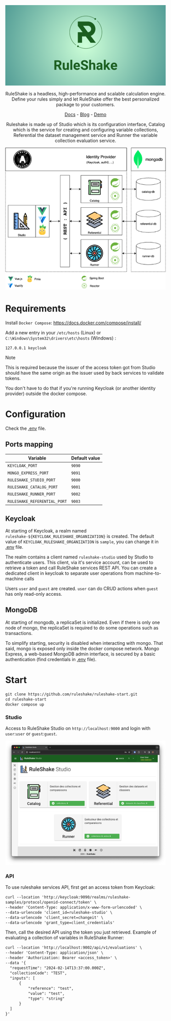 <p align="center">
  <a href="https://ruleshake.com/"><img src="./imgs/ruleshake-hero.png" alt="ruleshake"></a>
</p>

<p align=center>
RuleShake is a headless, high-performance and scalable calculation engine.
<br />
Define your rules simply and let RuleShake offer the best personalized package to your customers.
</p>

<p align="center">
  <a href="https://ruleshake.com/docs/intro">Docs</a> - <a href="https://ruleshake.com/blog/">Blog</a> - <a href="https://demo.ruleshake.com">Demo</a>
</p>

<p align="center">
Ruleshake is made up of Studio which is its configuration interface, Catalog which is the service for creating and 
configuring variable collections, Referential the dataset management service and Runner the variable collection evaluation service.
</p>

<p align="center">
  <a href="https://ruleshake.com/blog/architecture"><img src="./imgs/ruleshake-architecture.png" alt="ruleshake-architecture"></a>
</p>

# Requirements

Install `Docker Compose`: https://docs.docker.com/compose/install/

Add a new entry in your `/etc/hosts` (Linux) or `C:\Windows\System32\drivers\etc\hosts` (Windows) :

```shell
127.0.0.1 keycloak
```

> [!NOTE]
> This is required because the issuer of the access token got from Studio should have the same origin as the issuer used
> by back services to validate tokens.
>
> You don't have to do that if you're running Keycloak (or another identity provider) outside the docker compose.

# Configuration

Check the [.env](.env) file.

## Ports mapping

| Variable                     | Default value |
|------------------------------|---------------|
| `KEYCLOAK_PORT`              | `9090`        |
| `MONGO_EXPRESS_PORT`         | `9091`        |
| `RULESHAKE_STUDIO_PORT`      | `9000`        |
| `RULESHAKE_CATALOG_PORT`     | `9001`        |
| `RULESHAKE_RUNNER_PORT`      | `9002`        |
| `RULESHAKE_REFERENTIAL_PORT` | `9003`        |

## Keycloak

At starting of Keycloak, a realm named `ruleshake-${KEYCLOAK_RULESHAKE_ORGANIZATION}` is created.
The default value of `KEYCLOAK_RULESHAKE_ORGANIZATION` is `sample`, you can change it in [.env](.env) file.

The realm contains a client named `ruleshake-studio` used by Studio to authenticate users. 
This client, via it's service account, can be used to retrieve a token and call RuleShake services REST API.
You can create a dedicated client in keycloak to separate user operations from machine-to-machine calls

Users `user` and `guest` are created. `user` can do CRUD actions when `guest` has only read-only access.

## MongoDB

At starting of mongodb, a replicaSet is initialized. 
Even if there is only one node of mongo, the replicaSet is required to do some operations such as transactions.

To simplify starting, security is disabled when interacting with mongo. 
That said, mongo is exposed only inside the docker compose network. 
Mongo Express, a web-based MongoDB admin interface, is secured by a basic authentication (find credentials in [.env](.env) file).

# Start

```shell
git clone https://github.com/ruleshake/ruleshake-start.git
cd ruleshake-start
docker compose up
```

### Studio

Access to RuleShake Studio on `http://localhost:9000` and login with `user`:`user` or `guest`:`guest`.

<p align="center">
  <img src="./imgs/ruleshake-studio.png" alt="ruleshake-studio">
</p>

### API

To use ruleshake services API, first get an access token from Keycloak:

```shell
curl --location 'http://keycloak:9090/realms/ruleshake-samples/protocol/openid-connect/token' \
--header 'Content-Type: application/x-www-form-urlencoded' \
--data-urlencode 'client_id=ruleshake-studio' \
--data-urlencode 'client_secret=changeit' \
--data-urlencode 'grant_type=client_credentials'
```

Then, call the desired API using the token you just retrieved. Example of evaluating a collection of variables in
RuleShake Runner:

```shell
curl --location 'http://localhost:9002/api/v1/evaluations' \
--header 'Content-Type: application/json' \
--header 'Authorization: Bearer <access_token>' \
--data '{
  "requestTime": "2024-02-14T13:37:00.000Z",
  "collectionCode": "TEST",
  "inputs": [
      {
          "reference": "test",
          "value": "test",
          "type": "string"
      }
  ]
}'
```